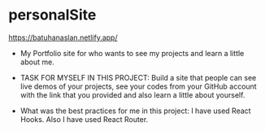 # personalSite
https://batuhanaslan.netlify.app/

- My Portfolio site for who wants to see my projects and learn a little about me.

- TASK FOR MYSELF IN THIS PROJECT: Build a site that people can see live demos of your projects, see your codes from your GitHub account with the link that you provided and also learn a little about yourself.

- What was the best practices for me in this project: I have used React Hooks. Also I have used React Router.
